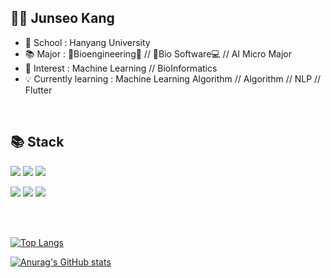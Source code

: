 ## 🧑🏻 Junseo Kang
- 🏫 School : Hanyang University &nbsp;  &nbsp; 
- 📚 Major : 🧬Bioengineering🧬 // 🧬Bio Software💻 // AI Micro Major
- 👀 Interest : Machine Learning // BioInformatics
- 💡 Currently learning : Machine Learning Algorithm // Algorithm // NLP // Flutter
<!--- 📞 Contact : kji98765@naver.com // kji98765@hanyang.ac.kr -->

<br/>

## 📚 **Stack**
<!--
Langs
-->
<a href=# ><img src="https://img.shields.io/badge/Python-3776AB?style=flat-square&logo=Python&logoColor=white"/></a>
<a href=# ><img src="https://img.shields.io/badge/C-A8B9CC?style=flat-square&logo=C&logoColor=white"/></a>
<a href=# ><img src="https://img.shields.io/badge/C++-00599C?style=flat-square&logo=cplusplus&logoColor=white"/></a>
<!--
<a href=# ><img src="https://img.shields.io/badge/Java-007396?style=flat-square&logo=Java&logoColor=white"/></a> 
<a href=# ><img src="https://img.shields.io/badge/R-276DC3?style=flat-square&logo=R&logoColor=white"/></a>
-->
<!--
Frameworks
-->
<a href=# ><img src="https://img.shields.io/badge/Sklearn-F7931E?style=flat-square&logo=scikit-learn&logoColor=white"/></a> 
<a href=# ><img src="https://img.shields.io/badge/PyTorch-EE4C2C?style=flat-square&logo=PyTorch&logoColor=white"/></a>
<a href=# ><img src="https://img.shields.io/badge/Flask-000000?style=flat-square&logo=Flask&logoColor=white"/></a>
<!--
<a href=# ><img src="https://img.shields.io/badge/GraphQL-E10098?style=flat-square&logo=GraphQL&logoColor=white"/></a>

<!--
DBs

<a href=# ><img src="https://img.shields.io/badge/MySQL-4479A1?style=flat-square&logo=MySQL&logoColor=white"/></a>
<a href=# ><img src="https://img.shields.io/badge/PostgreSQL-4169E1?style=flat-square&logo=PostgreSQL&logoColor=white"/></a>
<a href=# ><img src="https://img.shields.io/badge/MongoDB-47A248?style=flat-square&logo=MongoDB&logoColor=white"/></a>
<br/>
-->
<br/>
<br/>


[![Top Langs](https://github-readme-stats.vercel.app/api/top-langs/?username=kangjunseo&hide=makefile&layout=compact)](https://github.com/anuraghazra/github-readme-stats) <!--jupyter%20notebook-->

[![Anurag's GitHub stats](https://github-readme-stats.vercel.app/api?username=kangjunseo&show_icons=true&theme=dark&hide=issues)](https://github.com/anuraghazra/github-readme-stats)
